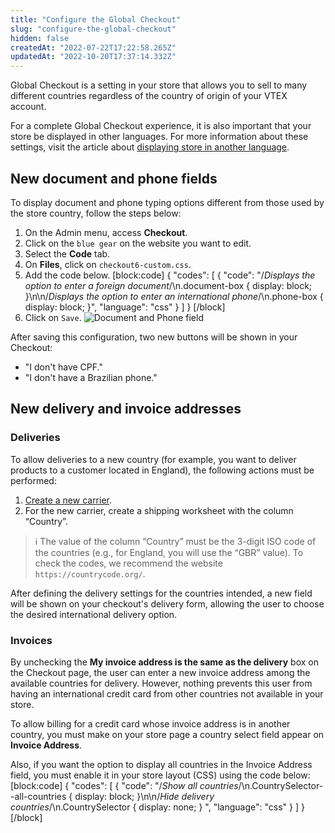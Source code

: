 ```yaml
---
title: "Configure the Global Checkout"
slug: "configure-the-global-checkout"
hidden: false
createdAt: "2022-07-22T17:22:58.265Z"
updatedAt: "2022-10-20T17:37:14.332Z"
---
```


Global Checkout is a setting in your store that allows you to sell to many different countries regardless of the country of origin of your VTEX account.

For a complete Global Checkout experience, it is also important that your store be displayed in other languages. For more information about these settings, visit the article about [displaying store in another language](https://help.vtex.com/en/tutorial/displaying-the-store-in-another-language).

## New document and phone fields

To display document and phone typing options different from those used by the store country, follow the steps below:

1. On the Admin menu, access **Checkout**.
2. Click on the `blue gear` on the website you want to edit.
3. Select the **Code** tab.
4. On **Files**, click on `checkout6-custom.css`.
5. Add the code below.
[block:code]
{
  "codes": [
    {
      "code": "/*Displays the option to enter a foreign document*/\n.document-box { display: block; }\n\n/*Displays the option to enter an international phone*/\n.phone-box { display: block; }",
      "language": "css"
    }
  ]
}
[/block]
6. Click on `Save`.
   ![Document and Phone field](https://cdn.jsdelivr.net/gh/vtexdocs/dev-portal-content@main/images/configure-the-global-checkout-0.png)

After saving this configuration, two new buttons will be shown in your Checkout:

- "I don't have CPF."
- "I don't have a Brazilian phone."

## New delivery and invoice addresses

### Deliveries

To allow deliveries to a new country (for example, you want to deliver products to a customer located in England), the following actions must be performed:

1. [Create a new carrier](https://help.vtex.com/en/tutorial/registering-a-carrier/).
2. For the new carrier, create a shipping worksheet with the column “Country”.

> ℹ️ The value of the column “Country” must be the 3-digit ISO code of the countries (e.g., for England, you will use the “GBR” value). To check the codes, we recommend the website `https://countrycode.org/`.

After defining the delivery settings for the countries intended, a new field will be shown on your checkout's delivery form, allowing the user to choose the desired international delivery option.

### Invoices

By unchecking the **My invoice address is the same as the delivery** box on the Checkout page, the user can enter a new invoice address among the available countries for delivery. However, nothing prevents this user from having an international credit card from other countries not available in your store.

To allow billing for a credit card whose invoice address is in another country, you must make on your store page a country select field appear on **Invoice Address**.

Also, if you want the option to display all countries in the Invoice Address field, you must enable it in your store layout (CSS) using the code below:
[block:code]
{
  "codes": [
    {
      "code": "/*Show all countries*/\n.CountrySelector--all-countries { display: block; }\n\n/*Hide delivery countries*/\n.CountrySelector { display: none; } ",
      "language": "css"
    }
  ]
}
[/block]
